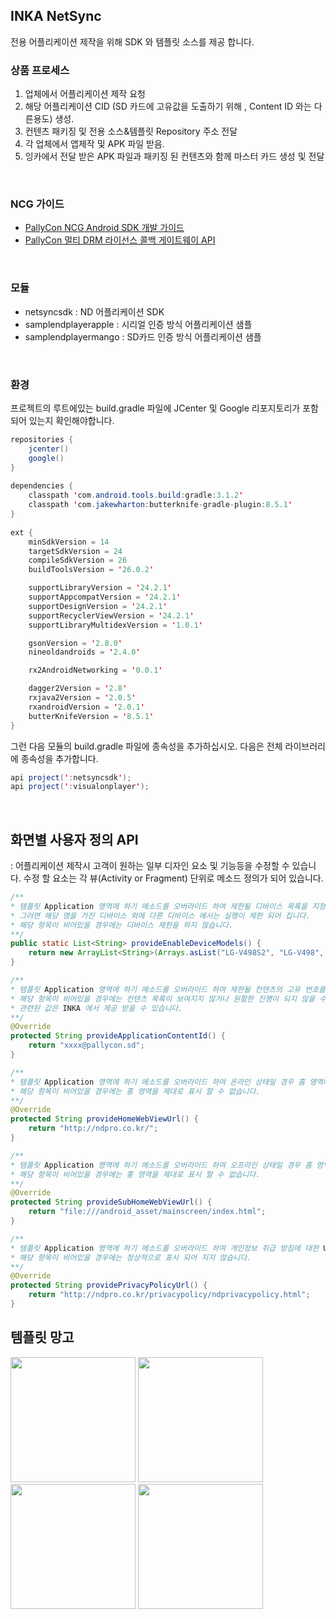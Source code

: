 ## INKA NetSync

전용 어플리케이션 제작을 위해 SDK 와 템플릿 소스를 제공 합니다.


### 상품 프로세스

1. 업체에서 어플리케이션 제작 요청
2. 해당 어플리케이션 CID (SD 카드에 고유값을 도출하기 위해 , Content ID 와는 다른용도) 생성.
3. 컨텐츠 패키징 및 전용 소스&템플릿 Repository 주소 전달
4. 각 업체에서 앱제작 및 APK 파일 받음.
5. 잉카에서 전달 받은 APK 파일과 패키징 된 컨텐츠와 함께 마스터 카드 생성 및 전달


</br>

### NCG 가이드

- <a href="https://docs.pallycon.com/ko/license-gateway.html">PallyCon NCG Android SDK 개발 가이드</a>
- <a href="https://docs.pallycon.com/ko/license-gateway.html">PallyCon 멀티 DRM 라이선스 콜백 게이트웨이 API
</a>


</br>

### 모듈
- netsyncsdk : ND 어플리케이션 SDK
- samplendplayerapple : 시리얼 인증 방식 어플리케이션 샘플
- samplendplayermango : SD카드 인증 방식 어플리케이션 샘플

</br>

### 환경


프로젝트의 루트에있는 build.gradle 파일에 JCenter 및 Google 리포지토리가 포함되어 있는지 확인해야합니다.

``` java
repositories {
    jcenter()
    google()
}
    
dependencies {
    classpath 'com.android.tools.build:gradle:3.1.2'
    classpath 'com.jakewharton:butterknife-gradle-plugin:8.5.1'
}
    
ext {
    minSdkVersion = 14
    targetSdkVersion = 24
    compileSdkVersion = 26
    buildToolsVersion = '26.0.2'

    supportLibraryVersion = '24.2.1'
    supportAppcompatVersion = '24.2.1'
    supportDesignVersion = '24.2.1'
    supportRecyclerViewVersion = '24.2.1'
    supportLibraryMultidexVersion = '1.0.1'

    gsonVersion = '2.8.0'
    nineoldandroids = '2.4.0'

    rx2AndroidNetworking = '0.0.1'

    dagger2Version = '2.8'
    rxjava2Version = '2.0.5'
    rxandroidVersion = '2.0.1'
    butterKnifeVersion = '8.5.1'
}

```


그런 다음 모듈의 build.gradle 파일에 종속성을 추가하십시오. 다음은 전체 라이브러리에 종속성을 추가합니다.
``` java
api project(':netsyncsdk');
api project(':visualonplayer');
```

</br>


## 화면별 사용자 정의 API 
: 어플리케이션 제작시 고객이 원하는 일부 디자인 요소 및 기능등을 수정할 수 있습니다.
수정 할 요소는 각 뷰(Activity or Fragment) 단위로 메소드 정의가 되어 있습니다.


``` java
/**
* 템플릿 Application 영역에 하기 메소드를 오버라이드 하여 제한될 디바이스 목록을 지정 하십시오. 
* 그러면 해당 명을 가진 디바이스 외에 다른 디바이스 에서는 실행이 제한 되어 집니다.
* 해당 항목이 비어있을 경우에는 디바이스 제한을 하지 않습니다.
**/
public static List<String> provideEnableDeviceModels() {
    return new ArrayList<String>(Arrays.asList("LG-V498S2", "LG-V498", "LG-V498S1", "LG-V400S1", "LG-V525S1", "LG-V525S3"));
}
```


``` java
/**
* 템플릿 Application 영역에 하기 메소드를 오버라이드 하여 제한될 컨텐츠의 고유 번호를 지정 하십시오. 
* 해당 항목이 비어있을 경우에는 컨텐츠 목록이 보여지지 않거나 원할한 진행이 되지 않을 수 있기 때문에 반듯이 입력을 해야 하는 값입니다.
* 관련된 값은 INKA 에서 제공 받을 수 있습니다.
**/
@Override
protected String provideApplicationContentId() {
    return "xxxx@pallycon.sd";
}
```


``` java
/**
* 템플릿 Application 영역에 하기 메소드를 오버라이드 하여 온라인 상태일 경우 홈 영역에 보여질 URL 을 지정 하십시오. 
* 해당 항목이 비어있을 경우에는 홍 영역을 제대로 표시 할 수 없습니다.
**/
@Override
protected String provideHomeWebViewUrl() {
    return "http://ndpro.co.kr/";
}
```

``` java
/**
* 템플릿 Application 영역에 하기 메소드를 오버라이드 하여 오프라인 상태일 경우 홈 영역에 보여질 Path 를 지정 하십시오. 
* 해당 항목이 비어있을 경우에는 홍 영역을 제대로 표시 할 수 없습니다.
**/
@Override
protected String provideSubHomeWebViewUrl() {
    return "file:///android_asset/mainscreen/index.html";
}
```


``` java
/**
* 템플릿 Application 영역에 하기 메소드를 오버라이드 하여 개인정보 취급 방침에 대한 URL 을 지정 하십시오.
* 해당 항목이 비어있을 경우에는 정상적으로 표시 되어 지지 않습니다.
**/
@Override
protected String providePrivacyPolicyUrl() {
    return "http://ndpro.co.kr/privacypolicy/ndprivacypolicy.html";
}
```

    

템플릿 망고
-------
<div>
    <img width="200" src="https://user-images.githubusercontent.com/39693463/40693044-3a14d160-63f0-11e8-9c5b-701a65de4c5e.jpg"></img>
    <img width="200" src="https://user-images.githubusercontent.com/39693463/40693049-4498c038-63f0-11e8-81b1-be35258fd975.jpg"></img>
    <img width="200" src="https://user-images.githubusercontent.com/39693463/40693727-fe695a6a-63f3-11e8-87db-026583d8ac7a.jpg"></img>
    <img width="200" src="https://user-images.githubusercontent.com/39693463/40693728-feac4078-63f3-11e8-9ebd-dcab154159fc.jpg"></img>
</div>
